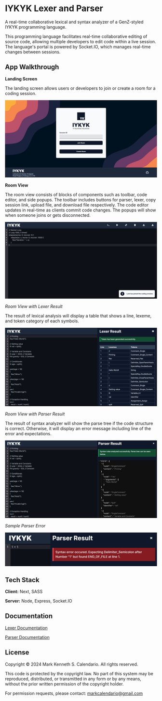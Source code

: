 
# IYKYK Lexer and Parser

A real-time collaborative lexical and syntax analyzer of a GenZ-styled IYKYK programming language.

This programming language facilitates real-time collaborative editing of source code, allowing multiple developers to edit code within a live session. The language's portal is powered by Socket.IO, which manages real-time changes between sessions.

## App Walkthrough

**Landing Screen**

The landing screen allows users or developers to join or create a room for a coding session.

![Landing Screen](https://raw.githubusercontent.com/markcalendario/IYKYK-programming-language/main/docs/snapshots/welcome-screen.jpg)

**Room View**

The room view consists of blocks of components such as toolbar, code editor, and side popups. The toolbar includes buttons for parser, lexer, copy session link, upload file, and download file respectively. The code editor updates in real-time as clients commit code changes. The popups will show when someone joins or gets disconnected.

![Room View](https://raw.githubusercontent.com/markcalendario/IYKYK-programming-language/main/docs/snapshots/room-view.jpg)

*Room View with Lexer Result*

The result of lexical analysis will display a table that shows a line, lexeme, and token category of each symbols.

![Room View - Lexer](https://raw.githubusercontent.com/markcalendario/IYKYK-programming-language/main/docs/snapshots/lexer-result.jpg)

*Room View with Parser Result*

The result of syntax analyzer will show the parse tree if the code structure is correct. Otherwise, it will display an error message including line of the error and expectations.

![Room View - Parser](https://raw.githubusercontent.com/markcalendario/IYKYK-programming-language/main/docs/snapshots/parser-result.jpg)

*Sample Parser Error* 

![Sample Parser Error](https://raw.githubusercontent.com/markcalendario/IYKYK-programming-language/main/docs/snapshots/sample-parser-error.jpg)
## Tech Stack

**Client:** Next, SASS

**Server:** Node, Express, Socket.IO


## Documentation

[Lexer Documentation](https://github.com/markcalendario/IYKYK-programming-language/blob/main/docs/documents/IYKYK%20Programming%20Language%20Documentation%20-%20GROUP%202.pdf)

[Parser Documentation](https://github.com/markcalendario/IYKYK-programming-language/blob/main/docs/documents/IYKYK%20Programming%20Language%20Documentation%20-%20GROUP%202.pdf)


## License

Copyright © 2024 Mark Kenneth S. Calendario. All rights reserved.

This code is protected by the copyright law. No part of this system may be reproduced, distributed, or transmitted in any form or by any means, without the prior written permission of the copyright holder.

For permission requests, please contact: markcalendario@gmail.com

